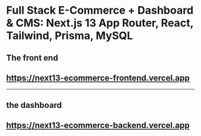 # Full Stack E-Commerce + Dashboard & CMS: Next.js 13 App Router, React, Tailwind, Prisma, MySQL

## The front end 

## https://next13-ecommerce-frontend.vercel.app

-------------------------------------------------------------------------

## the dashboard

## https://next13-ecommerce-backend.vercel.app


